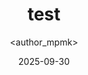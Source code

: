 ---
title: test
date: 2025-09-30
categories: [4-Radio, 5Rad-Related]
tags: [Radio]
author: <author_mpmk>
---